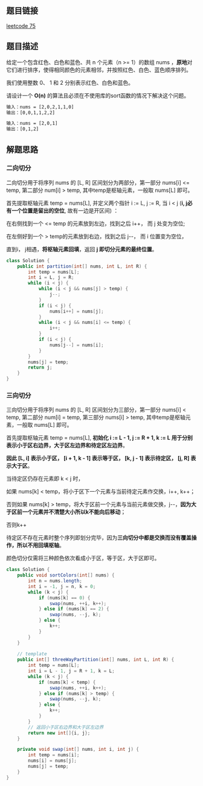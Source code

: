 ## 题目链接

[leetcode 75](https://leetcode.cn/problems/sort-colors/submissions/)

## 题目描述

给定一个包含红色、白色和蓝色、共 n 个元素（n >= 1）的数组 nums ，**原地**对它们进行排序，使得相同颜色的元素相邻，并按照红色、白色、蓝色顺序排列。

我们使用整数 0、 1 和 2 分别表示红色、白色和蓝色。

请设计一个 **O(n)** 的算法且必须在不使用库的sort函数的情况下解决这个问题。  

```html
输入：nums = [2,0,2,1,1,0]
输出：[0,0,1,1,2,2]

输入：nums = [2,0,1]
输出：[0,1,2]
```

## 解题思路

### 二向切分

二向切分用于将序列 nums 的 [L, R] 区间划分为两部分，第一部分 nums[i] <= temp, 第二部分 num[i] > temp,  其中temp是枢轴元素，一般取 nums[L] 即可。

首先提取枢轴元素 temp = nums[L], 并定义两个指针 i := L, j := R,  当 i < j (**i, j必有一个位置是留出的空位**, 故有一边是开区间) ：  

在右侧找到一个 <= temp 的元素放到左边，找到之后 i++， 而 j 处变为空位;   

在左侧好到一个 > temp的元素放到右边，找到之后 j--， 而 i 位置变为空位，  

直到i， j相遇，**将枢轴元素回填**，返回 **j 即切分元素的最终位置**。

```java
class Solution {
    public int partition(int[] nums, int L, int R) {
        int temp = nums[L];
        int i = L, j = R;
        while (i < j) {
            while (i < j && nums[j] > temp) {
                j--;
            }
            if (i < j) {
                nums[i++] = nums[j];
            }
            while (i < j && nums[i] <= temp) {
                i++;
            }
            if (i < j) {
                nums[j--] = nums[i];
            }
        }
        nums[j] = temp;
        return j;
    }
}
```

### 三向切分

三向切分用于将序列 nums 的 [L, R] 区间划分为三部分，第一部分 nums[i] < temp, 第二部分 num[i] = temp, 第三部分 nums[i] > temp, 其中temp是枢轴元素，一般取 nums[L] 即可。

首先提取枢轴元素 temp = nums[L], **初始化 i := L - 1, j := R + 1, k := L 用于分别表示小于区右边界，大于区左边界和待定区左边界**。  

**因此 [L, i] 表示小于区， [i + 1, k - 1] 表示等于区， [k, j - 1] 表示待定区， [j, R] 表示大于区**。  

当待定区仍存在元素即 k < j 时，  

如果 nums[k] < temp，将小于区下一个元素与当前待定元素作交换，i++, k++；  

否则如果 nums[k] > temp，将大于区前一个元素与当前元素做交换，j--，**因为大于区前一个元素并不清楚大小所以k不能向后移动**；    

否则k++

待定区不存在元素时整个序列即划分完毕，因为**三向切分中都是交换而没有覆盖操作，所以不用回填枢轴**。  

颜色切分仅需将三种颜色依次看成小于区，等于区，大于区即可。

```JAVA
class Solution {
    public void sortColors(int[] nums) {
        int n = nums.length;
        int i = -1, j = n, k = 0;
        while (k < j) {
            if (nums[k] == 0) {
                swap(nums, ++i, k++);
            } else if (nums[k] == 2) {
                swap(nums, --j, k);
            } else {
                k++;
            }
        }
    }
    
    // template
    public int[] threeWayPartition(int[] nums, int L, int R) {
        int temp = nums[L];
        int i = L - 1, j = R + 1, k = L;
        while (k < j) {
            if (nums[k] < temp) {
                swap(nums, ++i, k++);
            } else if (nums[k] > temp) {
                swap(nums, --j, k);
            } else {
                k++;
            }
        }
        // 返回小于区右边界和大于区左边界
        return new int[]{i, j};
    }

    private void swap(int[] nums, int i, int j) {
        int temp = nums[i];
        nums[i] = nums[j];
        nums[j] = temp;
    }
}
```

